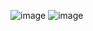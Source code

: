 ![image](https://user-images.githubusercontent.com/126113645/231922518-60b2b293-4b94-471e-ab9d-7954b3b0030c.png)
![image](https://user-images.githubusercontent.com/126113645/231922563-afff590f-189f-4f5c-a6fb-0363ce68d27b.png)
